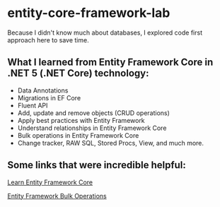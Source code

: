 # entity-core-framework-lab #
Because I didn't know much about databases, I explored code first approach here to save time.


## What I learned from Entity Framework Core in .NET 5 (.NET Core) technology: ##

- Data Annotations
- Migrations in EF Core
- Fluent API
- Add, update and remove objects (CRUD operations)
- Apply best practices with Entity Framework
- Understand relationships in Entity Framework Core
- Bulk operations in Entity Framework Core
- Change tracker, RAW SQL, Stored Procs, View, and much more.


## Some links that were incredible helpful: ##


[Learn Entity Framework Core](https://www.learnentityframeworkcore.com/relationships/managing-one-to-many-relationships/>) <br>

[Entity Framework Bulk Operations](https://entityframework-extensions.net/bulk-insert/>) <br>


